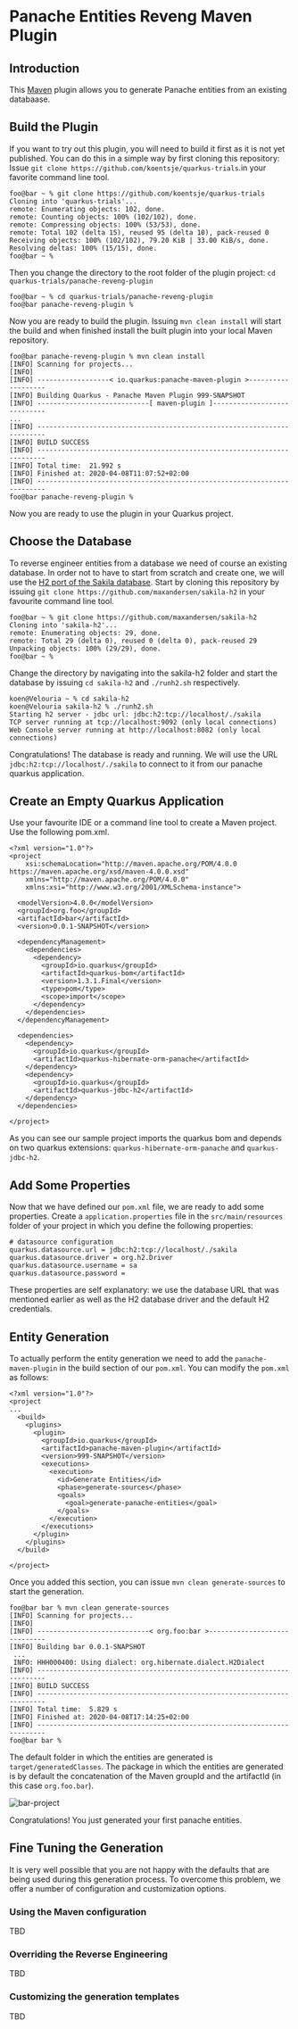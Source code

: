 # Panache Entities Reveng Maven Plugin

## Introduction

This [Maven](http://maven.apache.org/) plugin allows you to generate Panache entities from an existing databaase.

## Build the Plugin

If you want to try out this plugin, you will need to build it first as it is not yet published. You can do this in a simple way by first cloning this repository: Issue `git clone https://github.com/koentsje/quarkus-trials`.in your favorite command line tool.

```
foo@bar ~ % git clone https://github.com/koentsje/quarkus-trials
Cloning into 'quarkus-trials'...
remote: Enumerating objects: 102, done.
remote: Counting objects: 100% (102/102), done.
remote: Compressing objects: 100% (53/53), done.
remote: Total 102 (delta 15), reused 95 (delta 10), pack-reused 0
Receiving objects: 100% (102/102), 79.20 KiB | 33.00 KiB/s, done.
Resolving deltas: 100% (15/15), done.
foo@bar ~ %
```

Then you change the directory to the root folder of the plugin project: `cd quarkus-trials/panache-reveng-plugin`  

```
foo@bar ~ % cd quarkus-trials/panache-reveng-plugin
foo@bar panache-reveng-plugin %
```

Now you are ready to build the plugin. Issuing `mvn clean install` will start the build and when finished install the built plugin into your local Maven repository.

```
foo@bar panache-reveng-plugin % mvn clean install
[INFO] Scanning for projects...
[INFO] 
[INFO] ------------------< io.quarkus:panache-maven-plugin >-------------------
[INFO] Building Quarkus - Panache Maven Plugin 999-SNAPSHOT
[INFO] ----------------------------[ maven-plugin ]----------------------------
...
[INFO] ------------------------------------------------------------------------
[INFO] BUILD SUCCESS
[INFO] ------------------------------------------------------------------------
[INFO] Total time:  21.992 s
[INFO] Finished at: 2020-04-08T11:07:52+02:00
[INFO] ------------------------------------------------------------------------
foo@bar panache-reveng-plugin % 
```

Now you are ready to use the plugin in your Quarkus project.

## Choose the Database

To reverse engineer entities from a database we need of course an existing database. In order not to have to start from scratch and create one, we will use the [H2 port of the Sakila database](https://github.com/maxandersen/sakila-h2). Start by cloning this repository by issuing `git clone https://github.com/maxandersen/sakila-h2` in your favourite command line tool.

```
foo@bar ~ % git clone https://github.com/maxandersen/sakila-h2
Cloning into 'sakila-h2'...
remote: Enumerating objects: 29, done.
remote: Total 29 (delta 0), reused 0 (delta 0), pack-reused 29
Unpacking objects: 100% (29/29), done.
foo@bar ~ %
```

Change the directory by navigating into the sakila-h2 folder and start the database by issuing `cd sakila-h2` and `./runh2.sh` respectively.

```
koen@Velouria ~ % cd sakila-h2 
koen@Velouria sakila-h2 % ./runh2.sh 
Starting h2 server - jdbc url: jdbc:h2:tcp://localhost/./sakila
TCP server running at tcp://localhost:9092 (only local connections)
Web Console server running at http://localhost:8082 (only local connections)
```

Congratulations! The database is ready and running. We will use the URL `jdbc:h2:tcp://localhost/./sakila` to connect to it from our panache quarkus application.

## Create an Empty Quarkus Application

Use your favourite IDE or a command line tool to create a Maven project. Use the following pom.xml.

```
<?xml version="1.0"?>
<project 
    xsi:schemaLocation="http://maven.apache.org/POM/4.0.0 https://maven.apache.org/xsd/maven-4.0.0.xsd"
    xmlns="http://maven.apache.org/POM/4.0.0"
    xmlns:xsi="http://www.w3.org/2001/XMLSchema-instance">
    
  <modelVersion>4.0.0</modelVersion>
  <groupId>org.foo</groupId>
  <artifactId>bar</artifactId>
  <version>0.0.1-SNAPSHOT</version>
  
  <dependencyManagement>
    <dependencies>
      <dependency>
        <groupId>io.quarkus</groupId>
        <artifactId>quarkus-bom</artifactId>
        <version>1.3.1.Final</version>
        <type>pom</type>
        <scope>import</scope>
      </dependency>
    </dependencies>
  </dependencyManagement>
  
  <dependencies>
    <dependency>
      <groupId>io.quarkus</groupId>
      <artifactId>quarkus-hibernate-orm-panache</artifactId>
    </dependency>
    <dependency>
      <groupId>io.quarkus</groupId>
      <artifactId>quarkus-jdbc-h2</artifactId>
    </dependency>
  </dependencies>
  
</project>
```

As you can see our sample project imports the quarkus bom and depends on two quarkus extensions: `quarkus-hibernate-orm-panache` and `quarkus-jdbc-h2`. 

## Add Some Properties

Now that we have defined our `pom.xml` file, we are ready to add some properties. Create a `application.properties` file in the `src/main/resources` folder of your project in which you define the following properties:

```
# datasource configuration
quarkus.datasource.url = jdbc:h2:tcp://localhost/./sakila
quarkus.datasource.driver = org.h2.Driver
quarkus.datasource.username = sa
quarkus.datasource.password = 
```

These properties are self explanatory: we use the database URL that was mentioned earlier as well as the H2 database driver and the default H2 credentials.

## Entity Generation

To actually perform the entity generation we need to add the `panache-maven-plugin` in the build section of our `pom.xml`. You can modify the `pom.xml` as follows:

```
<?xml version="1.0"?>
<project 
...
  <build>
    <plugins>
      <plugin>
        <groupId>io.quarkus</groupId>
        <artifactId>panache-maven-plugin</artifactId>
        <version>999-SNAPSHOT</version>
        <executions>
          <execution>
            <id>Generate Entities</id>
            <phase>generate-sources</phase>
            <goals>
              <goal>generate-panache-entities</goal>
            </goals>
          </execution>
        </executions>
      </plugin>
    </plugins>
  </build>
  
</project>
```

Once you added this section, you can issue `mvn clean generate-sources` to start the generation.

```
foo@bar bar % mvn clean generate-sources
[INFO] Scanning for projects...
[INFO] 
[INFO] ----------------------------< org.foo:bar >-----------------------------
[INFO] Building bar 0.0.1-SNAPSHOT
 ...
 INFO: HHH000400: Using dialect: org.hibernate.dialect.H2Dialect
[INFO] ------------------------------------------------------------------------
[INFO] BUILD SUCCESS
[INFO] ------------------------------------------------------------------------
[INFO] Total time:  5.829 s
[INFO] Finished at: 2020-04-08T17:14:25+02:00
[INFO] ------------------------------------------------------------------------
foo@bar bar % 
```

The default folder in which the entities are generated is `target/generatedClasses`. The package in which the entities are generated is by default the concatenation of the Maven groupId and the artifactId (in this case `org.foo.bar`).

![bar-project](docs/images/bar-project.png)

Congratulations! You just generated your first panache entities.

## Fine Tuning the Generation

It is very well possible that you are not happy with the defaults that are being used during this generation process. To overcome this problem, we offer a number of configuration and customization options.

### Using the Maven configuration

TBD 

### Overriding the Reverse Engineering

TBD

### Customizing the generation templates 

TBD

